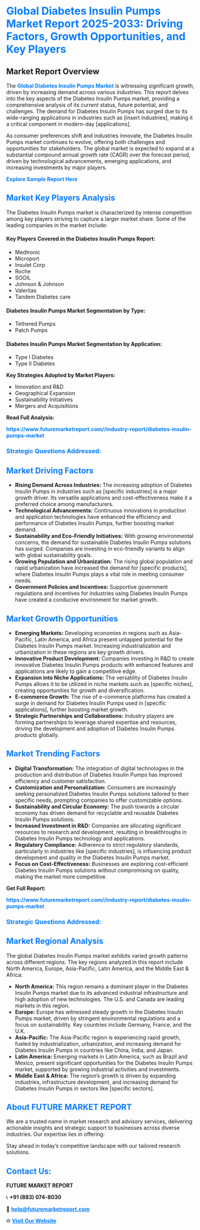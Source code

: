 <h1 style="color: #007BFF;">Global Diabetes Insulin Pumps Market Report 2025-2033: Driving Factors, Growth Opportunities, and Key Players</h1>

<section id="overview">
<h2>Market Report Overview</h2>
<p>The <a href="https://www.futuremarketreport.com//industry-report/diabetes-insulin-pumps-market" style="color: #007BFF; text-decoration: none;"><strong>Global Diabetes Insulin Pumps Market</strong></a> is witnessing significant growth, driven by increasing demand across various industries. This report delves into the key aspects of the Diabetes Insulin Pumps market, providing a comprehensive analysis of its current status, future potential, and challenges. The demand for Diabetes Insulin Pumps has surged due to its wide-ranging applications in industries such as [insert industries], making it a critical component in modern-day [applications].</p>
<p>As consumer preferences shift and industries innovate, the Diabetes Insulin Pumps market continues to evolve, offering both challenges and opportunities for stakeholders. The global market is expected to expand at a substantial compound annual growth rate (CAGR) over the forecast period, driven by technological advancements, emerging applications, and increasing investments by major players.</p>
</section>

<section id="overview">
<p><a href="https://www.futuremarketreport.com//request-sample/reportId=77986" style="color: #007BFF; text-decoration: none;"><strong>Explore Sample Report Here</strong></a></p>
</section>

<section id="key-players">
<h2 style="color: #007BFF;">Market Key Players Analysis</h2>
<p>The Diabetes Insulin Pumps market is characterized by intense competition among key players striving to capture a larger market share. Some of the leading companies in the market include:</p>
<h4>Key Players Covered in the Diabetes Insulin Pumps Report:</h4>
<ul><li>Medtronic</li><li>Microport</li><li>Insulet Corp</li><li>Roche</li><li>SOOIL</li><li>Johnson &amp; Johnson</li><li>Valeritas</li><li>Tandem Diabetes care</li></ul>
<h4>Diabetes Insulin Pumps Market Segmentation by Type:</h4>
<ul><li>Tethered Pumps</li><li>Patch Pumps</li></ul>

<h4>Diabetes Insulin Pumps Market Segmentation by Application:</h4>
<ul><li>Type I Diabetes</li><li>Type II Diabetes</li></ul>
<p><strong>Key Strategies Adopted by Market Players:</strong></p>
<ul>
<li>Innovation and R&D</li>
<li>Geographical Expansion</li>
<li>Sustainability Initiatives</li>
<li>Mergers and Acquisitions</li>
</ul>
</section>

<section>
<p><strong>Read Full Analysis: </strong></p><a href="https://www.futuremarketreport.com//industry-report/diabetes-insulin-pumps-market" style="color: #007BFF; text-decoration: none;"><strong>https://www.futuremarketreport.com//industry-report/diabetes-insulin-pumps-market</strong></a>
<h3 style="color: #007BFF;">Strategic Questions Addressed:</h3>
</section>

<section id="driving-factors">
<h2 style="color: #007BFF;">Market Driving Factors</h2>
<ul>
<li><strong>Rising Demand Across Industries:</strong> The increasing adoption of Diabetes Insulin Pumps in industries such as [specific industries] is a major growth driver. Its versatile applications and cost-effectiveness make it a preferred choice among manufacturers.</li>
<li><strong>Technological Advancements:</strong> Continuous innovations in production and application technologies have enhanced the efficiency and performance of Diabetes Insulin Pumps, further boosting market demand.</li>
<li><strong>Sustainability and Eco-Friendly Initiatives:</strong> With growing environmental concerns, the demand for sustainable Diabetes Insulin Pumps solutions has surged. Companies are investing in eco-friendly variants to align with global sustainability goals.</li>
<li><strong>Growing Population and Urbanization:</strong> The rising global population and rapid urbanization have increased the demand for [specific products], where Diabetes Insulin Pumps plays a vital role in meeting consumer needs.</li>
<li><strong>Government Policies and Incentives:</strong> Supportive government regulations and incentives for industries using Diabetes Insulin Pumps have created a conducive environment for market growth.</li>
</ul>
</section>

<section id="growth-opportunities">
<h2 style="color: #007BFF;">Market Growth Opportunities</h2>
<ul>
<li><strong>Emerging Markets:</strong> Developing economies in regions such as Asia-Pacific, Latin America, and Africa present untapped potential for the Diabetes Insulin Pumps market. Increasing industrialization and urbanization in these regions are key growth drivers.</li>
<li><strong>Innovative Product Development:</strong> Companies investing in R&D to create innovative Diabetes Insulin Pumps products with enhanced features and applications are likely to gain a competitive edge.</li>
<li><strong>Expansion into Niche Applications:</strong> The versatility of Diabetes Insulin Pumps allows it to be utilized in niche markets such as [specific niches], creating opportunities for growth and diversification.</li>
<li><strong>E-commerce Growth:</strong> The rise of e-commerce platforms has created a surge in demand for Diabetes Insulin Pumps used in [specific applications], further boosting market growth.</li>
<li><strong>Strategic Partnerships and Collaborations:</strong> Industry players are forming partnerships to leverage shared expertise and resources, driving the development and adoption of Diabetes Insulin Pumps products globally.</li>
</ul>
</section>

<section id="trending-factors">
<h2 style="color: #007BFF;">Market Trending Factors</h2>
<ul>
<li><strong>Digital Transformation:</strong> The integration of digital technologies in the production and distribution of Diabetes Insulin Pumps has improved efficiency and customer satisfaction.</li>
<li><strong>Customization and Personalization:</strong> Consumers are increasingly seeking personalized Diabetes Insulin Pumps solutions tailored to their specific needs, prompting companies to offer customizable options.</li>
<li><strong>Sustainability and Circular Economy:</strong> The push towards a circular economy has driven demand for recyclable and reusable Diabetes Insulin Pumps solutions.</li>
<li><strong>Increased Investment in R&D:</strong> Companies are allocating significant resources to research and development, resulting in breakthroughs in Diabetes Insulin Pumps technology and applications.</li>
<li><strong>Regulatory Compliance:</strong> Adherence to strict regulatory standards, particularly in industries like [specific industries], is influencing product development and quality in the Diabetes Insulin Pumps market.</li>
<li><strong>Focus on Cost-Effectiveness:</strong> Businesses are exploring cost-efficient Diabetes Insulin Pumps solutions without compromising on quality, making the market more competitive.</li>
</ul>
</section>

<section>
<p><strong>Get Full Report: </strong></p><a href="https://www.futuremarketreport.com//industry-report/diabetes-insulin-pumps-market" style="color: #007BFF; text-decoration: none;"><strong>https://www.futuremarketreport.com//industry-report/diabetes-insulin-pumps-market</strong></a>
<h3 style="color: #007BFF;">Strategic Questions Addressed:</h3>
</section>


<section id="regional-analysis">
<h2 style="color: #007BFF;">Market Regional Analysis</h2>
<p>The global Diabetes Insulin Pumps market exhibits varied growth patterns across different regions. The key regions analyzed in this report include North America, Europe, Asia-Pacific, Latin America, and the Middle East & Africa:</p>
<ul>
<li><strong>North America:</strong> This region remains a dominant player in the Diabetes Insulin Pumps market due to its advanced industrial infrastructure and high adoption of new technologies. The U.S. and Canada are leading markets in this region.</li>
<li><strong>Europe:</strong> Europe has witnessed steady growth in the Diabetes Insulin Pumps market, driven by stringent environmental regulations and a focus on sustainability. Key countries include Germany, France, and the U.K.</li>
<li><strong>Asia-Pacific:</strong> The Asia-Pacific region is experiencing rapid growth, fueled by industrialization, urbanization, and increasing demand for Diabetes Insulin Pumps in countries like China, India, and Japan.</li>
<li><strong>Latin America:</strong> Emerging markets in Latin America, such as Brazil and Mexico, present significant opportunities for the Diabetes Insulin Pumps market, supported by growing industrial activities and investments.</li>
<li><strong>Middle East & Africa:</strong> The region’s growth is driven by expanding industries, infrastructure development, and increasing demand for Diabetes Insulin Pumps in sectors like [specific sectors].</li>
</ul>
</section>

<footer>
<h2 style="color: #007BFF;">About FUTURE MARKET REPORT</h2>
<p>We are a trusted name in market research and advisory services, delivering actionable insights and strategic support to businesses across diverse industries. Our expertise lies in offering:</p>

<p>Stay ahead in today’s competitive landscape with our tailored research solutions.</p>

<h2 style="color: #007BFF;">Contact Us:</h2>
<p><strong>FUTURE MARKET REPORT</strong></p>
<p>📞 <strong>+91 (883) 074-8030</strong></p>
<p>📧 <strong><a href="mailto:help@futuremarketreport.com" style="color: #007BFF;">help@futuremarketreport.com</a></strong></p>
<p>🌐 <strong><a href="https://www.futuremarketreport.com/" style="color: #007BFF;">Visit Our Website</a></strong></p>
</footer>